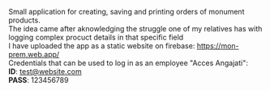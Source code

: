 Small application for creating, saving and printing orders of monument products. <br>
The idea came after aknowledging the struggle one of my relatives has with logging complex procuct details in that specific field <br>
I have uploaded the app as a static website on firebase: https://mon-prem.web.app/ <br>
Credentials that can be used to log in as an employee "Acces Angajati": <br>
<b>ID</b>: test@website.com <br>
<b>PASS</b>: 123456789
